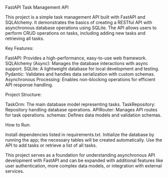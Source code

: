 FastAPI Task Management API

This project is a simple task management API built with FastAPI and SQLAlchemy. It demonstrates the basics of creating a RESTful API with asynchronous database operations using SQLite. The API allows users to perform CRUD operations on tasks, including adding new tasks and retrieving all tasks.

Key Features:

FastAPI: Provides a high-performance, easy-to-use web framework.
SQLAlchemy (Async): Manages the database interactions with async support.
SQLite: A lightweight database for local development and testing.
Pydantic: Validates and handles data serialization with custom schemas.
Asynchronous Processing: Enables non-blocking operations for efficient API response handling.

Project Structure:

TaskOrm: The main database model representing tasks.
TaskRepository: Repository handling database operations.
APIRouter: Manages API routes for task operations.
schemas: Defines data models and validation schemas.

How to Run:

Install dependencies listed in requirements.txt.
Initialize the database by running the app; the necessary tables will be created automatically.
Use the API to add tasks or retrieve a list of all tasks.

This project serves as a foundation for understanding asynchronous API development with FastAPI and can be expanded with additional features like user authentication, more complex data models, or integration with external services.

